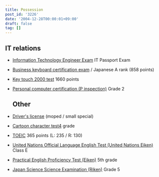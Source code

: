 ```yaml
---
title: Possession
post_id: '3226'
date: '2004-12-28T00:00:01+09:00'
draft: false
tag: []
---
```


## IT relations

*   [Information Technology Engineer Exam](http://www.jitec.ipa.go.jp/) IT Passport Exam
*   [Business keyboard certification exam](http://www.kentei.ne.jp/busikey/) / Japanese A rank (858 points)
*   [Key touch 2000 test](http://www.kentei.ne.jp/key/) 1660 points
*   [Personal computer certification (P inspection)](http://www.pken.com/) Grade 2
    
    ## Other
    

*   [Driver's license](http://ja.wikipedia.org/wiki/%E9%81%8B%E8%BB%A2%E5%85%8D%E8%A8%B1) (moped / small special)
*   [Cartoon character test4](http://www.manken.ne.jp/) grade
*   [TOEIC](http://www.toeic.or.jp/) 365 points (L: 235 / R: 130)
*   [United Nations Official Language English Test (United Nations Eiken)](http://www.kokureneiken.jp/) Class E
*   [Practical English Proficiency Test (Eiken)](http://www.eiken.or.jp/) 5th grade
*   [Japan Science Science Examination (Riken)](http://www.rikakentei.com/) Grade 5